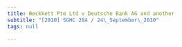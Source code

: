 ```yaml
---
title: Beckkett Pte Ltd v Deutsche Bank AG and another
subtitle: "[2010] SGHC 284 / 24\_September\_2010"
tags: null

---
```


